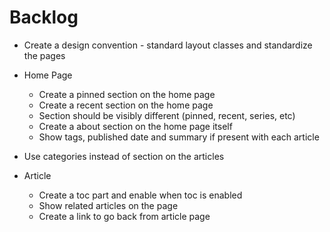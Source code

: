 # Backlog

- Create a design convention - standard layout classes and standardize the pages
- Home Page
    - Create a pinned section on the home page
    - Create a recent section on the home page
    - Section should be visibly different (pinned, recent, series, etc)
    - Create a about section on the home page itself
    - Show tags, published date and summary if present with each article


- Use categories instead of section on the articles

- Article
    - Create a toc part and enable when toc is enabled
    - Show related articles on the page
    - Create a link to go back from article page
